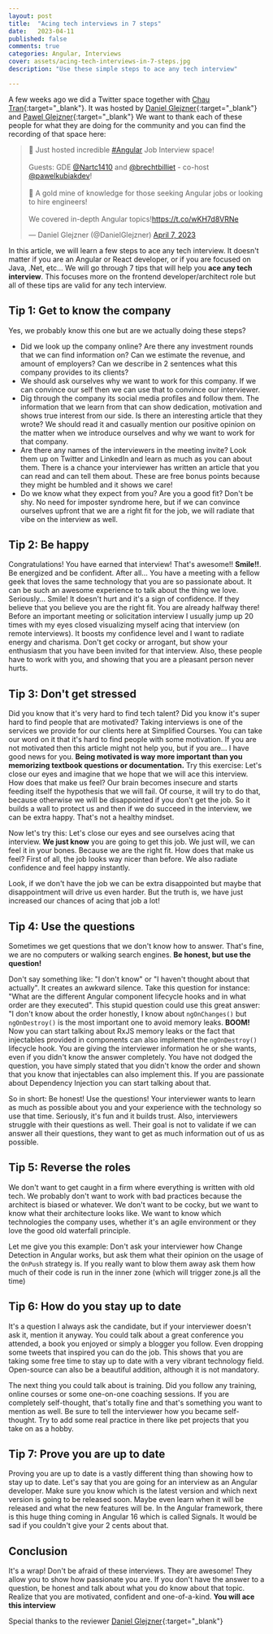 ```yaml
---
layout: post
title:  "Acing tech interviews in 7 steps"
date:   2023-04-11
published: false
comments: true
categories: Angular, Interviews
cover: assets/acing-tech-interviews-in-7-steps.jpg
description: "Use these simple steps to ace any tech interview"

---
```


A few weeks ago we did a Twitter space together with [Chau Tran](https://twitter.com/Nartc1410){:target="_blank"}. It was hosted by 
[Daniel Glejzner](https://twitter.com/DanielGlejzner){:target="_blank"} and 
[Pawel Glejzner](https://twitter.com/pawelkubiakdev){:target="_blank"}
We want to thank each of these people for what they are doing for the community and you can find the recording of that space here:

<blockquote class="twitter-tweet"><p lang="en" dir="ltr">🎉 Just hosted incredible <a href="https://twitter.com/hashtag/Angular?src=hash&amp;ref_src=twsrc%5Etfw">#Angular</a> Job Interview space!<br><br>Guests: GDE <a href="https://twitter.com/Nartc1410?ref_src=twsrc%5Etfw">@Nartc1410</a> and <a href="https://twitter.com/brechtbilliet?ref_src=twsrc%5Etfw">@brechtbilliet</a> - co-host <a href="https://twitter.com/pawelkubiakdev?ref_src=twsrc%5Etfw">@pawelkubiakdev</a>!<br><br>🥇 A gold mine of knowledge for those seeking Angular jobs or looking to hire engineers!<br><br>We covered in-depth Angular topics!<a href="https://t.co/wKH7d8VRNe">https://t.co/wKH7d8VRNe</a></p>&mdash; Daniel Glejzner (@DanielGlejzner) <a href="https://twitter.com/DanielGlejzner/status/1644309217296171008?ref_src=twsrc%5Etfw">April 7, 2023</a></blockquote> <script async src="https://platform.twitter.com/widgets.js" charset="utf-8"></script>

In this article, we will learn a few steps to ace any tech interview. It doesn't matter if you are an Angular or React developer, or if you are focused on Java, .Net, etc...
We will go through 7 tips that will help you **ace any tech interview**. This focuses more on the frontend developer/architect role but all of these tips are valid for any tech interview.

## Tip 1: Get to know the company

Yes, we probably know this one but are we actually doing these steps?
- Did we look up the company online? Are there any investment rounds that we can find information on? Can we estimate the revenue, and amount of employers? Can we describe in 2 sentences what this company provides to its clients?
- We should ask ourselves why we want to work for this company. If we can convince our self then we can use that to convince our interviewer.
- Dig through the company its social media profiles and follow them. The information that we learn from that can show dedication, motivation and shows true interest from our side. Is there an interesting article that they wrote? We should read it and casually mention our positive opinion on the matter when we introduce ourselves and why we want to work for that company.
- Are there any names of the interviewers in the meeting invite? Look them up on Twitter and LinkedIn and learn as much as you can about them. There is a chance your interviewer has written an article that you can read and can tell them about. These are free bonus points because they might be humbled and it shows we care!
- Do we know what they expect from you? Are you a good fit? Don't be shy. No need for imposter syndrome here, but if we can convince ourselves upfront that we are a right fit for the job, we will radiate that vibe on the interview as well.

## Tip 2: Be happy

Congratulations!
You have earned that interview! That's awesome!! **Smile!!**. Be energized and be confident. After all... You have a meeting with a fellow geek that loves the same technology that you are so passionate about. It can be such an awesome experience to talk about the thing we love. Seriously... Smile! It doesn't hurt and it's a sign of confidence. If they believe that you believe you are the right fit. You are already halfway there!
Before an important meeting or solicitation interview I usually jump up 20 times with my eyes closed visualizing myself acing that interview (on remote interviews). It boosts my confidence level and I want to radiate energy and charisma. Don't get cocky or arrogant, but show your enthusiasm that you have been invited for that interview. Also, these people have to work with you, and showing that you are a pleasant person never hurts.

## Tip 3: Don't get stressed

Did you know that it's very hard to find tech talent? Did you know it's super hard to find people that are motivated? Taking interviews is one of the services we provide for our clients here at Simplified Courses. You can take our word on it that it's hard to find people with some motivation. If you are not motivated then this article might not help you, but if you are... I have good news for you.
**Being motivated is way more important than you memorizing textbook questions or documentation.**
Try this exercise: Let's close our eyes and imagine that we hope that we will ace this interview. How does that make us feel? Our brain becomes insecure and starts feeding itself the hypothesis that we will fail. Of course, it will try to do that, because otherwise we will be disappointed if you don't get the job. So it builds a wall to protect us and then if we do succeed in the interview, we can be extra happy. That's not a healthy mindset.

Now let's try this: Let's close our eyes and see ourselves acing that interview. **We just know** you are going to get this job. We just will, we can feel it in your bones. Because we are the right fit. How does that make us feel? First of all, the job looks way nicer than before. We also radiate confidence and feel happy instantly. 

Look, if we don't have the job we can be extra disappointed but maybe that disappointment will drive us even harder.
But the truth is, we have just increased our chances of acing that job a lot!

## Tip 4: Use the questions

Sometimes we get questions that we don't know how to answer. That's fine, we are no computers or walking search engines. **Be honest, but use the question!**

Don't say something like: "I don't know" or "I haven't thought about that actually". It creates an awkward silence. Take this question for instance: "What are the different Angular component lifecycle hooks and in what order are they executed". This stupid question could use this great answer: "I don't know about the order honestly, I know about `ngOnChanges()` but `ngOnDestroy()` is the most important one to avoid memory leaks.
**BOOM!** Now you can start talking about RxJS memory leaks or the fact that injectables provided in components can also implement the `ngOnDestroy()` lifecycle hook. You are giving the interviewer information he or she wants, even if you didn't know the answer completely.
You have not dodged the question, you have simply stated that you didn't know the order and shown that you know that injectables can also implement this. If you are passionate about Dependency Injection you can start talking about that.

So in short: Be honest! Use the questions! Your interviewer wants to learn as much as possible about you and your experience with the technology so use that time. Seriously, it's fun and it builds trust. 
Also, interviewers struggle with their questions as well. Their goal is not to validate if we can answer all their questions, they want to get as much information out of us as possible.

## Tip 5: Reverse the roles

We don't want to get caught in a firm where everything is written with old tech. We probably don't want to work with bad practices because the architect is biased or whatever.
We don't want to be cocky, but we want to know what their architecture looks like. We want to know which technologies the company uses, whether it's an agile environment or they love the good old waterfall principle. 

Let me give you this example:
Don't ask your interviewer how Change Detection in Angular works, but ask them what their opinion on the usage of the `OnPush` strategy is. If you really want to blow them away ask them how much of their code is run in the inner zone (which will trigger zone.js all the time)

## Tip 6: How do you stay up to date

It's a question I always ask the candidate, but if your interviewer doesn't ask it, mention it anyway. You could talk about a great conference you attended, a book you enjoyed or simply a blogger you follow. Even dropping some tweets that inspired you can do the job. This shows that you are taking some free time to stay up to date with a very vibrant technology field.
Open-source can also be a beautiful addition, although it is not mandatory.

The next thing you could talk about is training. Did you follow any training, online courses or some one-on-one coaching sessions. If you are completely self-thought, that's totally fine and that's something you want to mention as well. Be sure to tell the interviewer how you became self-thought. Try to add some real practice in there like pet projects that you take on as a hobby.

## Tip 7: Prove you are up to date

Proving you are up to date is a vastly different thing than showing how to stay up to date.
Let's say that you are going for an interview as an Angular developer. Make sure you know which is the latest version and which next version is going to be released soon. Maybe even learn when it will be released and what the new features will be.
In the Angular framework, there is this huge thing coming in Angular 16 which is called Signals. It would be sad if you couldn't give your 2 cents about that.

## Conclusion

It's a wrap! Don't be afraid of these interviews. They are awesome! They allow you to show how passionate you are. If you don't have the answer to a question, be honest and talk about what you do know about that topic. Realize that you are motivated, confident and one-of-a-kind. **You will ace this interview**

Special thanks to the reviewer [Daniel Glejzner](https://twitter.com/DanielGlejzner){:target="_blank"}